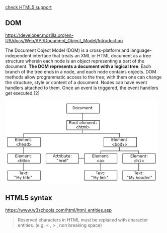 [check HTML5 support](https://caniuse.com/)

## DOM
https://developer.mozilla.org/en-US/docs/Web/API/Document_Object_Model/Introduction

The Document Object Model (DOM) is a cross-platform and language-independent interface that treats an XML or HTML document as a tree structure
wherein each node is an object representing a part of the document. **The DOM represents a document with a logical tree**. Each branch of the tree ends in a node, and each node contains objects. DOM methods allow programmatic access to the tree; with them one can change the structure, style or content of a document. 
Nodes can have event handlers attached to them. Once an event is triggered, the event handlers get executed.[2]

![Screenshot](pic_htmltree.gif)


## HTML5 syntax

https://www.w3schools.com/html/html_entities.asp

> Reserved characters in HTML must be replaced with character entities. (e.g. < , > , non breaking space)

